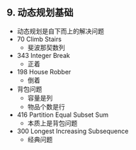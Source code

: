 ## 9. 动态规划基础

- 动态规划是自下而上的解决问题
- 70 Climb Stairs
  - 斐波那契数列
- 343 Integer Break
  - 正着
- 198 House Robber
  - 倒着
- 背包问题
  - 容量是列
  - 物品个数是行
- 416 Partition Equal Subset Sum
  - 本质上是背包问题
- 300 Longest Increasing Subsequence
  - 经典问题
